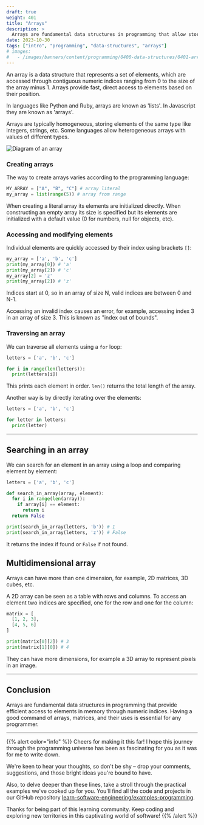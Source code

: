 ```yaml
---
draft: true
weight: 401
title: "Arrays"
description: >
  Arrays are fundamental data structures in programming that allow storing and organizing collections of data of the same type. Mastering the use of arrays is essential for any programmer.
date: 2023-10-30
tags: ["intro", "programming", "data-structures", "arrays"]
# images:
#   - /images/banners/content/programming/0400-data-structures/0401-arrays.en.png
---
```


An array is a data structure that represents a set of elements, which are accessed through contiguous numeric indices ranging from 0 to the size of the array minus 1. Arrays provide fast, direct access to elements based on their position.

In languages like Python and Ruby, arrays are known as 'lists'. In Javascript they are known as 'arrays'.

Arrays are typically homogeneous, storing elements of the same type like integers, strings, etc. Some languages allow heterogeneous arrays with values of different types.

![Diagram of an array](/images/content/programming/0400-data-structures-1/diagram-arrays.jpeg)

### Creating arrays

The way to create arrays varies according to the programming language:

```python
MY_ARRAY = ["A", "B", "C"] # array literal
my_array = list(range(5)) # array from range
```

When creating a literal array its elements are initialized directly. When constructing an empty array its size is specified but its elements are initialized with a default value (0 for numbers, null for objects, etc).

### Accessing and modifying elements

Individual elements are quickly accessed by their index using brackets `[]`:

```python
my_array = ['a', 'b', 'c']
print(my_array[0]) # 'a'
print(my_array[2]) # 'c'
my_array[2] = 'z'
print(my_array[2]) # 'z'
```

Indices start at 0, so in an array of size N, valid indices are between 0 and N-1.

Accessing an invalid index causes an error, for example, accessing index 3 in an array of size 3. This is known as "index out of bounds".

### Traversing an array

We can traverse all elements using a `for` loop:

```python
letters = ['a', 'b', 'c']

for i in range(len(letters)):
  print(letters[i])
```

This prints each element in order. `len()` returns the total length of the array.

Another way is by directly iterating over the elements:

```python
letters = ['a', 'b', 'c']

for letter in letters:
  print(letter)
```

---

## Searching in an array

We can search for an element in an array using a loop and comparing element by element:

```python
letters = ['a', 'b', 'c']

def search_in_array(array, element):
  for i in range(len(array)):
    if array[i] == element:
      return i
  return False

print(search_in_array(letters, 'b')) # 1
print(search_in_array(letters, 'z')) # False
```

It returns the index if found or `False` if not found.

## Multidimensional array

Arrays can have more than one dimension, for example, 2D matrices, 3D cubes, etc.

A 2D array can be seen as a table with rows and columns. To access an element two indices are specified, one for the row and one for the column:

```python
matrix = [
  [1, 2, 3],
  [4, 5, 6]
]

print(matrix[0][2]) # 3
print(matrix[1][0]) # 4
```

They can have more dimensions, for example a 3D array to represent pixels in an image.

---

## Conclusion

Arrays are fundamental data structures in programming that provide efficient access to elements in memory through numeric indices. Having a good command of arrays, matrices, and their uses is essential for any programmer.

---

{{% alert color="info" %}}
Cheers for making it this far! I hope this journey through the programming universe has been as fascinating for you as it was for me to write down.

We're keen to hear your thoughts, so don't be shy – drop your comments, suggestions, and those bright ideas you're bound to have.

Also, to delve deeper than these lines, take a stroll through the practical examples we've cooked up for you. You'll find all the code and projects in our GitHub repository [learn-software-engineering/examples-programming](https://github.com/learn-software-engineering/examples-programming).

Thanks for being part of this learning community. Keep coding and exploring new territories in this captivating world of software!
{{% /alert %}}
